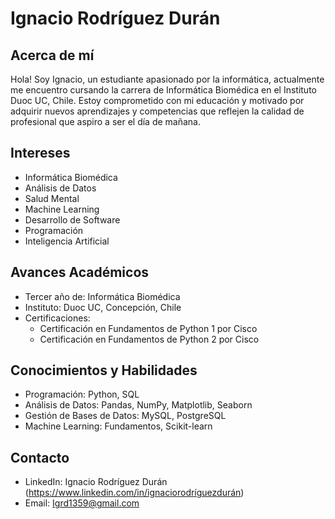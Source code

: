 # Ignacio Rodríguez Durán

## Acerca de mí
Hola! Soy Ignacio, un estudiante apasionado por la informática, actualmente me encuentro cursando la carrera de Informática Biomédica en el Instituto Duoc UC, Chile. Estoy comprometido con mi educación y motivado por adquirir nuevos aprendizajes y competencias que reflejen la calidad de profesional que aspiro a ser el día de mañana.

## Intereses
- Informática Biomédica
- Análisis de Datos
- Salud Mental
- Machine Learning
- Desarrollo de Software
- Programación
- Inteligencia Artificial

## Avances Académicos
- Tercer año de: Informática Biomédica
- Instituto: Duoc UC, Concepción, Chile
- Certificaciones:
  - Certificación en Fundamentos de Python 1 por Cisco
  - Certificación en Fundamentos de Python 2 por Cisco

## Conocimientos y Habilidades
- Programación: Python, SQL
- Análisis de Datos: Pandas, NumPy, Matplotlib, Seaborn
- Gestión de Bases de Datos: MySQL, PostgreSQL
- Machine Learning: Fundamentos, Scikit-learn

## Contacto
- LinkedIn: Ignacio Rodríguez Durán (https://www.linkedin.com/in/ignaciorodríguezdurán)
- Email: Igrd1359@gmail.com
